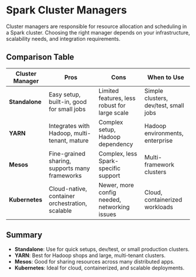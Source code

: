 # Spark Cluster Managers

Cluster managers are responsible for resource allocation and scheduling in a Spark cluster. Choosing the right manager depends on your infrastructure, scalability needs, and integration requirements.

## Comparison Table

| Cluster Manager   | Pros                                      | Cons                                         | When to Use                      |
|------------------|-------------------------------------------|----------------------------------------------|----------------------------------|
| **Standalone**   | Easy setup, built-in, good for small jobs  | Limited features, less robust for large scale| Simple clusters, dev/test, small jobs |
| **YARN**         | Integrates with Hadoop, multi-tenant, mature| Complex setup, Hadoop dependency             | Hadoop environments, enterprise   |
| **Mesos**        | Fine-grained sharing, supports many frameworks| Complex, less Spark-specific support         | Multi-framework clusters          |
| **Kubernetes**   | Cloud-native, container orchestration, scalable| Newer, more config needed, networking issues | Cloud, containerized workloads    |

## Summary

- **Standalone**: Use for quick setups, dev/test, or small production clusters.
- **YARN**: Best for Hadoop shops and large, multi-tenant clusters.
- **Mesos**: Good for sharing resources across many distributed apps.
- **Kubernetes**: Ideal for cloud, containerized, and scalable deployments.

